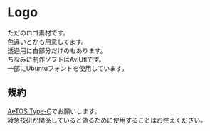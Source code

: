 # Logo
ただのロゴ素材です。  
色違いとかも用意してます。  
透過用に白部分だけのもあります。  
ちなみに制作ソフトはAviUtlです。  
一部にUbuntuフォントを使用しています。

## 規約
[AeTOS Type-C](https://ayaexptech.jimdofree.com/licence/)でお願いします。  
綾急技研が関係していると偽るために使用することはお控えください。
